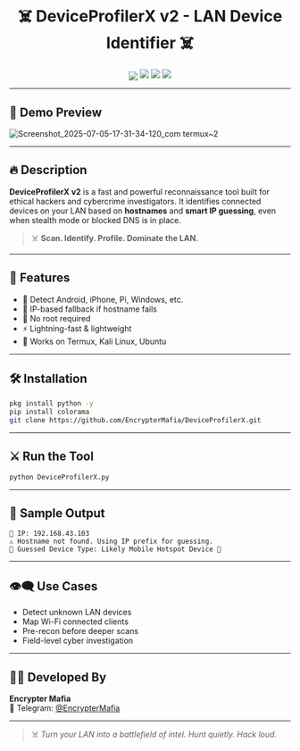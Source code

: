 
<h1 align="center">☠️ DeviceProfilerX v2 - LAN Device Identifier ☠️</h1>

<p align="center">
  <img src="![Hacker banner](https://github.com/user-attachments/assets/ce2ab9c1-480b-4df3-b0af-56afe36d094f)"
..

<p align="center">
  <img src="https://img.shields.io/badge/Tool-ProfilerX-red?style=for-the-badge&logo=python">
  <img src="https://img.shields.io/badge/Platform-Termux%20%7C%20Linux-blue?style=for-the-badge">
  <img src="https://img.shields.io/badge/Scan-Type%20Guess%20%2B%20IP%20Fallback-green?style=for-the-badge">
</p>

---

## 🎥 Demo Preview
![Screenshot_2025-07-05-17-31-34-120_com termux~2](https://github.com/user-attachments/assets/bf8571cf-0956-491f-9cc4-462682093887)



---

## 🔥 Description

**DeviceProfilerX v2** is a fast and powerful reconnaissance tool built for ethical hackers and cybercrime investigators. It identifies connected devices on your LAN based on **hostnames** and **smart IP guessing**, even when stealth mode or blocked DNS is in place.

> ☠️ **Scan. Identify. Profile. Dominate the LAN.**

---

## 🧠 Features

- 🔎 Detect Android, iPhone, Pi, Windows, etc.
- 🧩 IP-based fallback if hostname fails
- 🚫 No root required
- ⚡ Lightning-fast & lightweight
- 🎯 Works on Termux, Kali Linux, Ubuntu

---

## 🛠 Installation

```bash
pkg install python -y
pip install colorama
git clone https://github.com/EncrypterMafia/DeviceProfilerX.git
```

---

## ⚔️ Run the Tool

```bash
python DeviceProfilerX.py
```

---

## 📍 Sample Output

```
🎯 IP: 192.168.43.103
⚠️ Hostname not found. Using IP prefix for guessing.
🧠 Guessed Device Type: Likely Mobile Hotspot Device 📶
```

---

## 👁️‍🗨️ Use Cases

- Detect unknown LAN devices
- Map Wi-Fi connected clients
- Pre-recon before deeper scans
- Field-level cyber investigation

---

## 👨‍💻 Developed By

**Encrypter Mafia**  
📲 Telegram: [@EncrypterMafia](https://t.me/EncrypterMafia)

---

> ☠️ *Turn your LAN into a battlefield of intel. Hunt quietly. Hack loud.*
